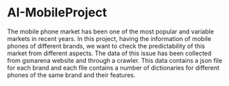 # AI-MobileProject
The mobile phone market has been one of the most popular and variable markets in recent years. In this project, having the information of mobile phones of different brands, we want to check the predictability of this market from different aspects.
The data of this issue has been collected from gsmarena website and through a crawler. This data contains a json file for each brand and each file contains a number of dictionaries for different phones of the same brand and their features.
